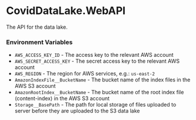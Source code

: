 # CovidDataLake.WebAPI
The API for the data lake.
### Environment Variables
* `AWS_ACCESS_KEY_ID` - The access key to the relevant AWS account
* `AWS_SECRET_ACCESS_KEY` - The secret access key to the relevant AWS account
* `AWS_REGION` - The region for AWS services, e.g.: `us-east-2`
* `AmazonIndexFile__BucketName` - The bucket name of the index files in the AWS S3 account
* `AmazonRootIndex__BucketName` - The bucket name of the root index file (content-index) in the AWS S3 account
* `Storage__BasePath` - The path for local storage of files uploaded to server before they are uploaded to the S3 data lake
